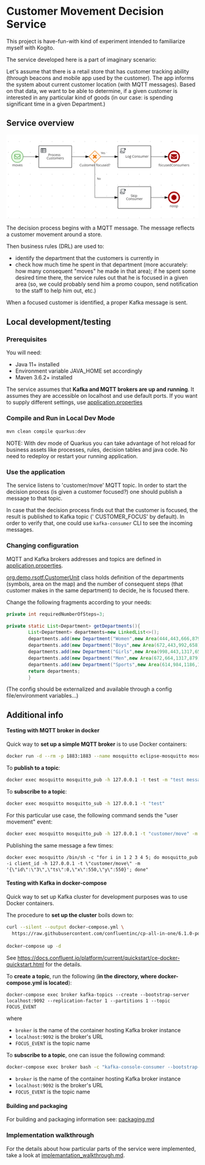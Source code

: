 # Customer Movement Decision Service

This project is have-fun-with kind of experiment intended to familiarize myself with Kogito.

The service developed here is a part of imaginary scenario:

Let's assume that there is a retail store that has customer tracking ability (through beacons and mobile app used by the
customer). The app informs the system about current customer location (with MQTT messages). Based on that data, we want
to be able to determine, if a given customer is interested in any particular kind of goods
(in our case: is spending significant time in a given Department.)

## Service overview

![](./doc/process_overview.png)

The decision process begins with a MQTT message. The message reflects a customer movement around a store.

Then business rules (DRL) are used to:

* identify the department that the customers is currently in
* check how much time he spent in that department (more accurately: how many consequent "moves" he made in that area);
  if he spent some desired time there, the service rules out that he is focused in a given area
  (so, we could probably send him a promo coupon, send notification to the staff to help him out, etc.)

When a focused customer is identified, a proper Kafka message is sent.






## Local development/testing

### Prerequisites

You will need:

- Java 11+ installed
- Environment variable JAVA_HOME set accordingly
- Maven 3.6.2+ installed

The service assumes that **Kafka and MQTT brokers are up and running**. It assumes they are accessible on localhost and
use default ports. If you want to supply different settings,
use [application.properties](./src/main/resources/application.properties)

### Compile and Run in Local Dev Mode

```sh
mvn clean compile quarkus:dev
```

NOTE: With dev mode of Quarkus you can take advantage of hot reload for business assets like processes, rules, decision
tables and java code. No need to redeploy or restart your running application.

### Use the application

The service listens to 'customer/move' MQTT topic. In order to start the decision process (is given a customer focused?)
one should publish a message to that topic.

In case that the decision process finds out that the customer is focused, the result is published to Kafka topic ('
CUSTOMER_FOCUS' by default). In order to verify that, one could use `kafka-consumer` CLI to see the incoming messages.

### Changing configuration

MQTT and Kafka brokers addresses and topics are defined
in [application.properties](./src/main/resources/application.properties).

[org.demo.rsotf.CustomerUnit](./src/main/java/org/demo/rsotf/CustomerUnit.java) class holds definition of the
departments (symbols, area on the map) and the number of consequent steps (that customer makes in the same department)
to decide, he is focused there.

Change the following fragments according to your needs:

```java
private int requiredNumberOfSteps=3;
```

```java
private static List<Department> getDepartments(){
        List<Department> departments=new LinkedList<>();
        departments.add(new Department("Women",new Area(444,443,666,879),""));
        departments.add(new Department("Boys",new Area(672,443,992,658),""));
        departments.add(new Department("Girls",new Area(998,443,1317,658),""));
        departments.add(new Department("Men",new Area(672,664,1317,879),""));
        departments.add(new Department("Sports",new Area(614,984,1186,1292),""));
        return departments;
        }
```

(The config should be externalized and available through a config file/environment variables...)

## Additional info

#### Testing with MQTT broker in docker

Quick way to **set up a simple MQTT broker** is to use Docker containers:

```sh
docker run -d --rm -p 1883:1883 --name mosquitto eclipse-mosquitto mosquitto -c /mosquitto-no-auth.conf
```

To **publish to a topic**:

```sh
docker exec mosquitto mosquitto_pub -h 127.0.0.1 -t test -m "test message"
```

To **subscribe to a topic**:

```sh
docker exec mosquitto mosquitto_sub -h 127.0.0.1 -t "test"
```

For this particular use case, the following command sends the "user movement" event:

```sh
docker exec mosquitto mosquitto_pub -h 127.0.0.1 -t "customer/move" -m '{"id":"3","ts":0,"x":550,"y":550}}'
```

Publishing the same message a few times:

```shell
docker exec mosquitto /bin/sh -c "for i in 1 2 3 4 5; do mosquitto_pub -i client_id -h 127.0.0.1 -t \"customer/move\" -m '{\"id\":\"3\",\"ts\":0,\"x\":550,\"y\":550}'; done"
```

#### Testing with Kafka in docker-compose

Quick way to set up Kafka cluster for development purposes was to use Docker containers.

The procedure to **set up the cluster** boils down to:

```sh
curl --silent --output docker-compose.yml \
  https://raw.githubusercontent.com/confluentinc/cp-all-in-one/6.1.0-post/cp-all-in-one/docker-compose.yml

docker-compose up -d
```

See https://docs.confluent.io/platform/current/quickstart/ce-docker-quickstart.html for the details.

To **create a topic**, run the following (**in the directory, where docker-compose.yml is located**):

```
docker-compose exec broker kafka-topics --create --bootstrap-server localhost:9092 --replication-factor 1 --partitions 1 --topic FOCUS_EVENT
```

where

* `broker` is the name of the container hosting Kafka broker instance
* `localhost:9092` is the broker's URL
* `FOCUS_EVENT` is the topic name

To **subscribe to a topic**, one can issue the following command:

```sh
docker-compose exec broker bash -c "kafka-console-consumer --bootstrap-server localhost:9092 --topic FOCUS_EVENT"
```

* `broker` is the name of the container hosting Kafka broker instance
* `localhost:9092` is the broker's URL
* `FOCUS_EVENT` is the topic name

#### Building and packaging

For building and packaging information see: [packaging.md](./packaging.md)

### Implementation walkthrough

For the details about how particular parts of the service were implemented, take a look
at [implemantation_walkthrough.md](./implemantation_walkthrough.md).